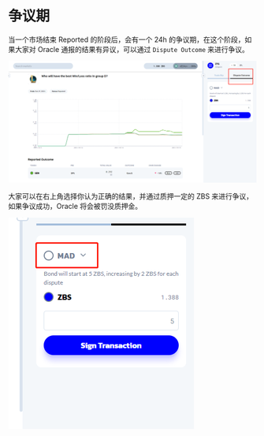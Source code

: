# 争议期

当一个市场结束 Reported 的阶段后，会有一个 24h 的争议期，在这个阶段，如果大家对 Oracle 通报的结果有异议，可以通过 `Dispute Outcome` 来进行争议。

<img src="https://raw.githubusercontent.com/Whisker17/ImageStoreService/main/image-20211019122110852.png" style="zoom:67%;" />

大家可以在右上角选择你认为正确的结果，并通过质押一定的 ZBS 来进行争议，如果争议成功，Oracle 将会被罚没质押金。

![](https://raw.githubusercontent.com/Whisker17/ImageStoreService/main/image-20211019122201027.png)